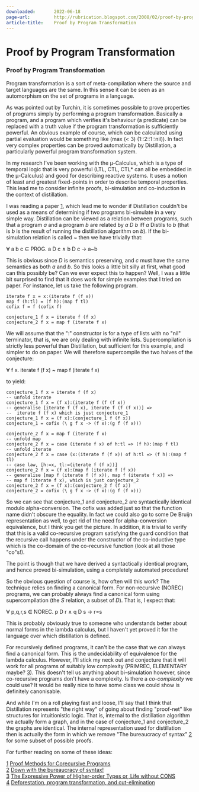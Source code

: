 ```yaml
---
downloaded:       2022-06-18
page-url:         http://rubrication.blogspot.com/2008/02/proof-by-program-transformation.html
article-title:    Proof by Program Transformation
---
```

# Proof by Program Transformation
### Proof by Program Transformation

Program transformation is a sort of meta-compilation where the source and target languages are the same. In this sense it can be seen as an automorphism on the set of programs in a language.

As was pointed out by Turchin, it is sometimes possible to prove properties of programs simply by performing a program transformation. Basically a program, and a program which verifies it's behaviour (a predicate) can be replaced with a truth value if the program transformation is sufficiently powerful. An obvious example of course, which can be calculated using partial evaluation would be something like (max (< 3) (1::2::1::nil)). In fact very complex properties can be proved automatically by Distillation, a particularly powerful program transformation system.

In my research I've been working with the μ-Calculus, which is a type of temporal logic that is very powerful (LTL, CTL, CTL* can all be embedded in the μ-Calculus) and good for describing reactive systems. It uses a notion of least and greatest fixed-points in order to describe temporal properties. This lead me to consider infinite proofs, bi-simulation and co-induction in the context of distillation.

I was reading a paper [1], which lead me to wonder if Distillation couldn't be used as a means of determining if two programs bi-simulate in a very simple way. Distillation can be viewed as a relation between programs, such that a program *a* and a program *b* are related by *a D b* iff *a* Distils to *b* (that is *b* is the result of running the distillation algorithm on *b*). If the bi-simulation relation is called *~* then we have trivially that:

∀ a b c ∈ PROG. a D c ∧ b D c → a~b

This is obvious since *D* is semantics preserving, and *c* must have the same semantics as both *a* and *b*. So this looks a little bit silly at first, what good can this possibly be? Can we ever expect this to happen? Well, I was a little bit surprised to find that it does work for simple examples that I tried on paper. For instance, let us take the following program.

```
iterate f x = x:(iterate f (f x)) 
map f (h:tl) = (f h):(map f tl)
cofix f = f (cofix f)

```

  

```
conjecture_1 f x = iterate f (f x)  
conjecture_2 f x = map f (iterate f x)

```

We will assume that the ":" constructor is for a type of lists with no "nil" terminator, that is, we are only dealing with infinite lists. Supercompilation is strictly less powerful than Distillation, but sufficient for this example, and simpler to do on paper. We will therefore supercompile the two halves of the conjecture:

∀ f x. iterate f (f x) ~ map f (iterate f x)

to yield:

```
conjecture_1 f x = iterate f (f x) 
-- unfold iterate
conjecture_1 f x = (f x):(iterate f (f (f x)) 
-- generalise [iterate f (f x), iterate f (f (f x))] => 
--  iterate f (f x) which is just conjecture_1
conjecture_1 f x = (f x):(conjecture_1 f (f x))
conjecture_1 = cofix (\ g f x -> (f x):(g f (f x)))

```

  

```
conjecture_2 f x = map f (iterate f x) 
-- unfold map 
conjecture_2 f x = case (iterate f x) of h:tl => (f h):(map f tl)  
-- unfold iterate
conjecture_2 f x = case (x:(iterate f (f x)) of h:tl => (f h):(map f tl) 
-- case law, [h:=x, tl:=(iterate f (f x))]
conjecture_2 f x = (f x):(map f (iterate f (f x)) 
-- generalise [map f (iterate f (f x)), map f (iterate f x)] =>  
-- map f (iterate f x), which is just conjecture_2
conjecture_2 f x = (f x):(conjecture_2 f (f x))
conjecture_2 = cofix (\ g f x -> (f x):(g f (f x)))

```

So we can see that conjecture_1 and conjecture_2 are syntactically identical modulo alpha-conversion. The cofix was added just so that the function name didn't obscure the equality. In fact we could also go to some De Bruijn representation as well, to get rid of the need for alpha-conversion equivalence, but I think you get the picture. In addition, it is trivial to verify that this is a valid co-recursive program satisfying the guard condition that the recursive call happens under the constructor of the co-inductive type which is the co-domain of the co-recursive function (look at all those "co"s!).

The point is though that we have derived a syntactically identical program, and hence proved bi-simulation, using a completely automated procedure!

So the obvious question of course is, how often will this work? The technique relies on finding a canonical form. For non-recursive (NOREC) programs, we can probably always find a canonical form using supercompilation (the *S* relation, a subset of *D*). That is, I expect that:

∀ p,q,r,s ∈ NOREC. p D r ∧ q D s → r=s

This is probably obviously true to someone who understands better about normal forms in the lambda calculus, but I haven't yet proved it for the language over which distillation is defined.

For recursively defined programs, it can't be the case that we can always find a canonical form. This is the undecidability of equivalence for the lambda calculus. However, I'll stick my neck out and conjecture that it will work for all programs of suitably low complexity (PRIMREC, ELEMENTARY maybe? [3]). This doesn't tell us anything about bi-simulation however, since co-recursive programs don't have a complexity. Is there a *co-complexity* we could use? It would be really nice to have some class we could show is definitely canonisable.

And while I'm on a roll playing fast and loose, I'll say that I think that Distillation represents "the right way" of going about finding "proof-net" like structures for intuitionistic logic. That is, internal to the distillation algorithm we actually form a graph, and in the case of conjecture_1 and conjecture_2 the graphs are identical. The internal representation used for distillation then is actually the form in which we remove "The bureaucracy of syntax" [2] for some subset of possible proofs.

For further reading on some of these ideas:

[1] [Proof Methods for Corecursive Programs][1]  
[2] [Down with the bureaucracy of syntax!][2]  
[3] [The Expressive Power of Higher-order Types or, Life without CONS][3]  
[4] [Deforestation, program transformation, and cut-elimination][4]

[1]: http://citeseer.ist.psu.edu/105244.html
[2]: http://citeseer.ist.psu.edu/702184.html
[3]: http://citeseer.ist.psu.edu/244412.html
[4]: http://www.sciencedirect.com/science?_ob=ArticleURL&_udi=B75H1-4DDWHYH-2N&_user=10&_rdoc=1&_fmt=&_orig=search&_sort=d&view=c&_acct=C000050221&_version=1&_urlVersion=0&_userid=10&md5=13709e6972c03e4dc57f15bf36ef3436
